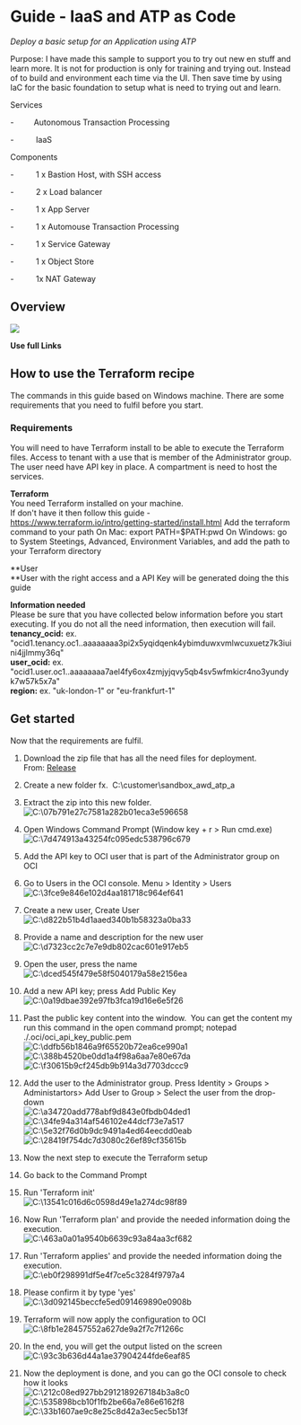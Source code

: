 Guide - IaaS and ATP as Code
=======================

*Deploy a basic setup for an Application using ATP*

Purpose: I have made this sample to support you to try out new en stuff and learn more. It is not for production is only for training and trying out. 
Instead of to build and environment each time via the UI. 
Then save time by using IaC for the basic foundation to setup what is need to trying out and learn.

Services

\-         Autonomous Transaction Processing

\-          IaaS

Components

\-          1 x Bastion Host, with SSH access

\-          2 x Load balancer

\-          1 x App Server

\-          1 x Automouse Transaction Processing

\-          1 x Service Gateway

\-          1 x Object Store

\-          1x NAT Gateway

Overview 
---------

![](./media/image1.png)

**Use full Links**



How to use the Terraform recipe
-------------------------------

The commands in this guide based on Windows machine. There are some
requirements that you need to fulfil before you start.

### Requirements

You will need to have Terraform install to be able to execute the
Terraform files. Access to tenant with a use that is member of the
Administrator group. The user need have API key in place. A compartment
is need to host the services.

**Terraform**\
You need Terraform installed on your machine.\
If don't have it then follow this guide -
<https://www.terraform.io/intro/getting-started/install.html>
Add the terraform command to your path
    On Mac: export PATH=$PATH:pwd
    On Windows: go to System Steetings, Advanced, Environment Variables, and add the path to your Terraform directory


**User\
**User with the right access and a API Key will be generated doing the
this guide

**Information needed**\
Please be sure that you have collected below information before you
start executing. If you do not all the need information, then execution
will fail.\
**tenancy\_ocid:** ex. 
\"ocid1.tenancy.oc1..aaaaaaaa3pi2x5yqidqenk4ybimduwxvmlwcuxuetz7k3iuini4jjlmmy36q\"\
**user\_ocid:** ex.
\"ocid1.user.oc1..aaaaaaaa7ael4fy6ox4zmjyjqvy5qb4sv5wfmkicr4no3yundyk7w57k5x7a\"\
**region:** ex. \"uk-london-1\" or \"eu-frankfurt-1\"

Get started
-----------

Now that the requirements are fulfil.

1.  Download the zip file that has all the need files for deployment.
    From: [Release](file:///C:\confluence\display\ECSP\Release) 

2.  Create a new folder fx.  C:\\customer\\sandbox\_awd\_atp\_a

3.  Extract the zip into this new folder.\
    ![C:\\07b791e27c7581a282b01eca3e596658](./media/image2.png)

4.  Open Windows Command Prompt (Window key + r \> Run cmd.exe)\
    ![C:\\7d474913a43254fc095edc538796c679](./media/image3.png)

5.  Add the API key to OCI user that is part of the Administrator group
    on OCI

6.  Go to Users in the OCI console. Menu \> Identity \> Users\
    ![C:\\3fce9e846e102d4aa181718c964ef641](./media/image4.png)

7.  Create a new user, Create User\
    ![C:\\d822b51b4d1aaed340b1b58323a0ba33](./media/image5.png)

8.  Provide a name and description for the new user\
    ![C:\\d7323cc2c7e7e9db802cac601e917eb5](./media/image6.png)

9.  Open the user, press the name\
    ![C:\\dced545f479e58f5040179a58e2156ea](./media/image7.png)

10. Add a new API key; press Add Public Key\
    ![C:\\0a19dbae392e97fb3fca19d16e6e5f26](./media/image8.png)

11. Past the public key content into the window.  You can get the
    content my run this command in the open command prompt; notepad
    ./.oci/oci\_api\_key\_public.pem\
    ![C:\\ddfb56b1846a9f65520b72ea6ce990a1](./media/image9.png)
    ![C:\\388b4520be0dd1a4f98a6aa7e80e67da](./media/image10.png)
    ![C:\\f30615b9cf245db9b914a3d7703dccc9](./media/image11.png)

12. Add the user to the Administrator group. Press Identity \> Groups \>
    Administartors\> Add User to Group \> Select the user from the
    drop-down\
    ![C:\\a34720add778abf9d843e0fbdb04ded1](./media/image12.png)\
    ![C:\\34fe94a314af546102e44dcf73e7a517](./media/image13.png)\
    ![C:\\5e32f76d0b9dc9491a4ed64eecdd0eab](./media/image14.png)\
    ![C:\\28419f754dc7d3080c26ef89cf35615b](./media/image15.png)

13. Now the next step to execute the Terraform setup

14. Go back to the Command Prompt

15. Run 'Terraform init'\
    ![C:\\13541c016d6c0598d49e1a274dc98f89](./media/image16.png)

16. Now Run 'Terraform plan' and provide the needed information doing
    the execution.\
    ![C:\\463a0a01a9540b6639c93a84aa3cf682](./media/image17.png)

17. Run 'Terraform applies' and provide the needed information doing the
    execution.\
    ![C:\\eb0f298991df5e4f7ce5c3284f9797a4](./media/image18.png)

18. Please confirm it by type 'yes'\
    ![C:\\3d092145beccfe5ed091469890e0908b](./media/image19.png)

19. Terraform will now apply the configuration to OCI\
    ![C:\\8fb1e28457552a627de9a2f7c7f1266c](./media/image20.png)

20. In the end, you will get the output listed on the screen\
    ![C:\\93c3b636d44a1ae37904244fde6eaf85](./media/image21.png)

21. Now the deployment is done, and you can go the OCI console to check
    how it looks\
    ![C:\\212c08ed927bb2912189267184b3a8c0](./media/image22.png)
    ![C:\\535898bcb10f1fb2be66a7e86e6162f8](./media/image23.png)
    ![C:\\33b1607ae9c8e25c8d42a3ec5ec5b13f](./media/image24.png)

